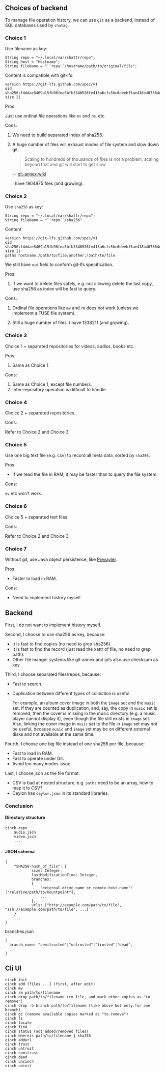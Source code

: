 ## Choices of backend

To manage file operation history, we can use `git` as a backend,
instead of SQL databases used by `shatag`.

### Choice 1

Use filename as key:

```ceylon
String repo = "~/.local/var/shattr/repo";
String host = "hostname";
String fileName = "``repo``/hostname/path/to/original/file";
```

Content is compatible with git-lfs:

```
version https://git-lfs.github.com/spec/v1
oid sha256:f4ddae8469a15fb96fea5bfb3340526fe415a6cfc5bc6deebf5ae418b407364d
size 21
```

Pros:

Just use ordinal file operations like `mv` and `rm`, etc.

Cons:

1. We need to build separated index of sha256.

2. A huge number of files will exhaust inodes of file system and slow down git.

    > Scaling to hundreds of thousands of files is not a problem,
    > scaling beyond that and git will start to get slow.

    -- [git-annex wiki](https://git-annex.branchable.com/scalability/)

    I have 1904875 files (and growing).

### Choice 2

Use `sha256` as key:

```Ceylon
String repo = "~/.local/var/shattr/repo";
String fileName = "``repo``/sha256"
```

Content

```
version https://git-lfs.github.com/spec/v1
oid sha256:f4ddae8469a15fb96fea5bfb3340526fe415a6cfc5bc6deebf5ae418b407364d
size 21
paths hostname:/path/to/file;another:/path/to/file
```

We still have `oid` field to conform git-lfs specification.

Pros:

1. If we want to delete files safely, e.g. not allowing delete the last copy, use sha256 as index will be fast to query.

Cons:

1. Ordinal file operations like `mv` and `rm` does not work
    (unless we implement a FUSE file system).

2. Still a huge number of files.
    I have 1338211 (and growing).

### Choice 3

Choice 1 + separated repositories for videos, audios, books etc.

Pros:

1. Same as Choice 1.

Cons:

1. Same as Choice 1, except file numbers.
2. Inter-repository operation is difficult to handle.

### Choice 4

Choice 2 + separated repositories.

Cons:

Refer to Choice 2 and Choice 3.

### Choice 5

Use one big text file (e.g. csv) to record all meta data, sorted by `sha256`.

Pros:

- If we read the file in RAM, it may be faster than to query the file system.

Cons:

`mv` etc won't work.

### Choice 6

Choice 5 + separated text files.

Cons:

Refer to Choice 2 and Choice 3.

### Choice 7

Without git, use Java  object persistence, like [Prevayler][].

Pros:

- Faster to load in RAM.

Cons:

- Need to implement history myself.

[Prevayler]: http://prevayler.org/

## Backend

First, I do not want to implement history myself.

Second, I choose to use sha256 as key, because:

- It is fast to find copies (no need to grep sha256).
- It is fast to find the record (just read the xattr of file, no need to grep path).
- Other file manger systems like git-annex and ipfs also use checksum as key.

Third, I choose separated files/repos, because:

- Fast to search.

- Duplication between different types of collection is useful.

    For example, an album cover image in both the `image` set and the `music` set.
    If they are counted as duplication, and, say, the copy in `music` set is removed,
    then the cover is missing in the music directory
    (e.g. a music player cannot display it),
    even though the file still exists in `image` set.
    Also, linking the cover image in `music` set to the file in `image` set may not be useful,
    because `music` and `image` set may be on different external disks
    and not available at the same time.

Fourth, I choose one big file instead of one sha256 per file, because:

- Fast to load in RAM.
- Fast to operate under Git.
- Avoid too many inodes issue.

Last, I choose json as the file format:

- CSV is bad at nested structure, e.g. `paths` need to be an array, how to map it to CSV?
- Ceylon has `ceylon.json` in its standard libraries.

### Conclusion

#### Directory structure

```
cinch-repo
    audio.json
    video.json
    ...
```

#### JSON schema

```
{
    "SHA256-hash_of_file": {
            size: Integer,
            lastModificationTime: Integer,
            branches: 
            {
                "external-drive-name_or_remote-host-name": ["relative/path/to/mountpoint"],
                ...
            },
            urls: ["http://example.com/path/to/file", "ssh://example.com/path/to/file", ...]
    }
    ...
}
```

branches.json

```
{
  branch_name: "semitrusted"|"untrusted"|"trusted"|"dead",
  ...
}
```



## Cli UI

```
cinch init
cinch add [files ...] (first, after edit)
cinch mv
cinch rm path/to/filename
cinch drop path/to/filename (rm file, and mark other copies as "to remove")
cinch drop -b branch path/to/filename (like above but only for one branch)
cinch gc (remove available copies marked as "to remove") 
cinch ls
cinch locate
cinch find
cinch status (not added/removed files)
cinch whereis path/to/filename | sha256
cinch addurl
cinch trust
cinch untrust
cinch semitrust
cinch dead
cinch uncinch
cinch uninit
```
